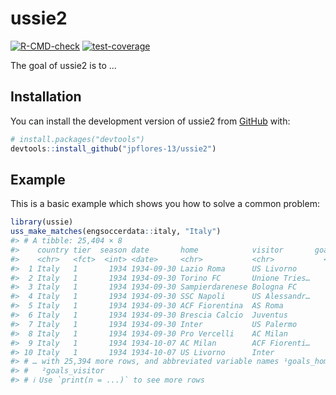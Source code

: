 
<!-- README.md is generated from README.Rmd. Please edit that file -->

# ussie2

<!-- badges: start -->

[![R-CMD-check](https://github.com/jpflores-13/ussie2/actions/workflows/R-CMD-check.yaml/badge.svg)](https://github.com/jpflores-13/ussie2/actions/workflows/R-CMD-check.yaml)
[![test-coverage](https://github.com/jpflores-13/ussie2/actions/workflows/test-coverage.yaml/badge.svg)](https://github.com/jpflores-13/ussie2/actions/workflows/test-coverage.yaml)
<!-- badges: end -->

The goal of ussie2 is to …

## Installation

You can install the development version of ussie2 from
[GitHub](https://github.com/) with:

``` r
# install.packages("devtools")
devtools::install_github("jpflores-13/ussie2")
```

## Example

This is a basic example which shows you how to solve a common problem:

``` r
library(ussie)
uss_make_matches(engsoccerdata::italy, "Italy")
#> # A tibble: 25,404 × 8
#>    country tier  season date       home            visitor       goals…¹ goals…²
#>    <chr>   <fct>  <int> <date>     <chr>           <chr>           <int>   <int>
#>  1 Italy   1       1934 1934-09-30 Lazio Roma      US Livorno          6       1
#>  2 Italy   1       1934 1934-09-30 Torino FC       Unione Tries…       3       1
#>  3 Italy   1       1934 1934-09-30 Sampierdarenese Bologna FC          2       1
#>  4 Italy   1       1934 1934-09-30 SSC Napoli      US Alessandr…       0       1
#>  5 Italy   1       1934 1934-09-30 ACF Fiorentina  AS Roma             4       1
#>  6 Italy   1       1934 1934-09-30 Brescia Calcio  Juventus            0       2
#>  7 Italy   1       1934 1934-09-30 Inter           US Palermo          3       0
#>  8 Italy   1       1934 1934-09-30 Pro Vercelli    AC Milan            1       2
#>  9 Italy   1       1934 1934-10-07 AC Milan        ACF Fiorenti…       1       1
#> 10 Italy   1       1934 1934-10-07 US Livorno      Inter               1       1
#> # … with 25,394 more rows, and abbreviated variable names ¹​goals_home,
#> #   ²​goals_visitor
#> # ℹ Use `print(n = ...)` to see more rows
```
